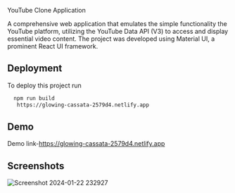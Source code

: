 YouTube Clone Application

A comprehensive web application that emulates the simple functionality the YouTube platform, utilizing the
YouTube Data API (V3) to access and display essential video content. The project was developed using Material
UI, a prominent React UI framework.


## Deployment

To deploy this project run

```bash
  npm run build
   https://glowing-cassata-2579d4.netlify.app
```


## Demo

Demo link-https://glowing-cassata-2579d4.netlify.app

## Screenshots
![Screenshot 2024-01-22 232927](https://github.com/Kavish7702/YouTube_Clone/assets/143951389/63551ec0-93ab-4227-bc45-34b7f9e9f0bc)



